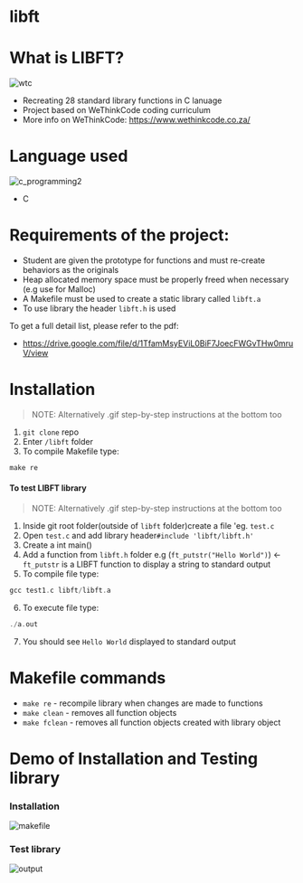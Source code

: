 # libft
# What is LIBFT?


![wtc](https://user-images.githubusercontent.com/50704452/101298456-b6ba8a80-3836-11eb-8d68-e8e74b8897f5.gif)
- Recreating 28 standard library functions in C lanuage
- Project based on WeThinkCode coding curriculum
- More info on WeThinkCode: https://www.wethinkcode.co.za/

# Language used
![c_programming2](https://user-images.githubusercontent.com/50704452/101298658-bff82700-3837-11eb-82ea-529432360815.jpg)
- C

 
 # Requirements of the project:
 - Student are given the prototype for functions and must re-create behaviors as the originals
 - Heap allocated memory space must be properly freed when necessary (e.g use for Malloc)
 - A Makefile must be used to create a static library called `libft.a`
 - To use library the header `libft.h` is  used
 
 To get a full detail list, please refer to the pdf:
 
  - https://drive.google.com/file/d/1TfamMsyEViL0BiF7JoecFWGvTHw0mruV/view
 
 
# Installation
 > NOTE: Alternatively .gif step-by-step instructions at the bottom too
 1. `git clone` repo
 2. Enter `/libft` folder
 3. To compile Makefile type:
 ```C
 make re
 ```
 
 #### To test LIBFT library
 > NOTE: Alternatively .gif step-by-step instructions at the bottom too
 1. Inside git root folder(outside of `libft` folder)create a file 'eg. `test.c`
 2. Open `test.c` and add library header`#include 'libft/libft.h'`
 3. Create a int main()
 4. Add a function from `libft.h` folder e.g (`ft_putstr("Hello World")`) <- `ft_putstr` is a LIBFT function to display a string to standard output
 5. To compile file type:
 ```C
 gcc test1.c libft/libft.a
 ```
 6. To execute file type:
 ```C
 ./a.out
 ```
 7. You should see `Hello World` displayed to standard output
# Makefile commands
 - `make re` - recompile library when changes are made to functions
 - `make clean` - removes all function objects
 - `make fclean` - removes all function objects created with library object
 # Demo of Installation and Testing library
 ### Installation
 ![makefile](https://user-images.githubusercontent.com/50704452/101298031-a1446100-3834-11eb-90eb-3f502ce13a29.gif)
  ### Test library
  ![output](https://user-images.githubusercontent.com/50704452/101298118-1adc4f00-3835-11eb-923e-278d15634e4f.gif)
